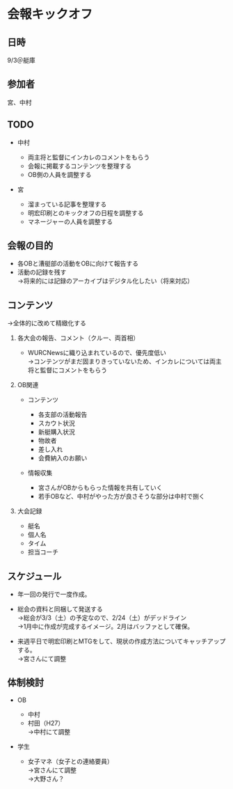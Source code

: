# 会報キックオフ

## 日時

9/3＠艇庫


## 参加者

宮、中村


## TODO

* 中村
    * 両主将と監督にインカレのコメントをもらう
    * 会報に掲載するコンテンツを整理する
    * OB側の人員を調整する  
 

* 宮
    * 溜まっている記事を整理する
    * 明宏印刷とのキックオフの日程を調整する
    * マネージャーの人員を調整する
 
## 会報の目的
* 各OBと漕艇部の活動をOBに向けて報告する
* 活動の記録を残す  
→将来的には記録のアーカイブはデジタル化したい（将来対応）


## コンテンツ
→全体的に改めて精緻化する

1. 各大会の報告、コメント（クルー、両首相）
    * WURCNewsに織り込まれているので、優先度低い  
    →コンテンツがまだ固まりきっていないため、インカレについては両主将と監督にコメントをもらう  
 
2. OB関連
    * コンテンツ
        * 各支部の活動報告
        * スカウト状況
        * 新艇購入状況
        * 物故者
        * 差し入れ
        * 会費納入のお願い  
 
    * 情報収集
        * 宮さんがOBからもらった情報を共有していく
        * 若手OBなど、中村がやった方が良さそうな部分は中村で捌く  
 
3. 大会記録
    * 艇名
    * 個人名
    * タイム
    * 担当コーチ


## スケジュール
* 年一回の発行で一度作成。

* 総会の資料と同梱して発送する  
→総会が3/3（土）の予定なので、2/24（土）がデッドライン  
→1月中に作成が完成するイメージ。2月はバッファとして確保。 

* 来週平日で明宏印刷とMTGをして、現状の作成方法についてキャッチアップする。  
→宮さんにて調整


## 体制検討
* OB
    * 中村
    * 村田（H27）  
    →中村にて調整

* 学生
    * 女子マネ（女子との連絡要員）  
    →宮さんにて調整  
    →大野さん？
